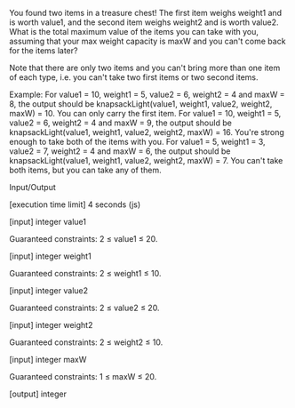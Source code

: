 You found two items in a treasure chest! The first item weighs weight1 and is worth value1, and the second item weighs weight2 
and is worth value2. What is the total maximum value of the items you can take with you, assuming that your max weight capacity 
is maxW and you can't come back for the items later?

Note that there are only two items and you can't bring more than one item of each type, i.e. you can't take two first items or 
two second items.

Example:
For value1 = 10, weight1 = 5, value2 = 6, weight2 = 4 and maxW = 8, the output should be
knapsackLight(value1, weight1, value2, weight2, maxW) = 10.
You can only carry the first item.
For value1 = 10, weight1 = 5, value2 = 6, weight2 = 4 and maxW = 9, the output should be
knapsackLight(value1, weight1, value2, weight2, maxW) = 16.
You're strong enough to take both of the items with you.
For value1 = 5, weight1 = 3, value2 = 7, weight2 = 4 and maxW = 6, the output should be
knapsackLight(value1, weight1, value2, weight2, maxW) = 7.
You can't take both items, but you can take any of them.

Input/Output

[execution time limit] 4 seconds (js)

[input] integer value1

Guaranteed constraints:
2 ≤ value1 ≤ 20.

[input] integer weight1

Guaranteed constraints:
2 ≤ weight1 ≤ 10.

[input] integer value2

Guaranteed constraints:
2 ≤ value2 ≤ 20.

[input] integer weight2

Guaranteed constraints:
2 ≤ weight2 ≤ 10.

[input] integer maxW

Guaranteed constraints:
1 ≤ maxW ≤ 20.

[output] integer
